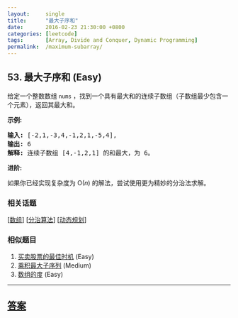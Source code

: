 ```yaml
---
layout:     single
title:      "最大子序和"
date:       2016-02-23 21:30:00 +0800
categories: [leetcode]
tags:       [Array, Divide and Conquer, Dynamic Programming]
permalink:  /maximum-subarray/
---
```


## 53. 最大子序和 (Easy)

<p>给定一个整数数组 <code>nums</code>&nbsp;，找到一个具有最大和的连续子数组（子数组最少包含一个元素），返回其最大和。</p>

<p><strong>示例:</strong></p>

<pre><strong>输入:</strong> [-2,1,-3,4,-1,2,1,-5,4],
<strong>输出:</strong> 6
<strong>解释:</strong>&nbsp;连续子数组&nbsp;[4,-1,2,1] 的和最大，为&nbsp;6。
</pre>

<p><strong>进阶:</strong></p>

<p>如果你已经实现复杂度为 O(<em>n</em>) 的解法，尝试使用更为精妙的分治法求解。</p>

### 相关话题
  [[数组](https://github.com/openset/leetcode/tree/master/tag/array/README.md)]
  [[分治算法](https://github.com/openset/leetcode/tree/master/tag/divide-and-conquer/README.md)]
  [[动态规划](https://github.com/openset/leetcode/tree/master/tag/dynamic-programming/README.md)]

### 相似题目
  1. [买卖股票的最佳时机](/best-time-to-buy-and-sell-stock) (Easy)
  1. [乘积最大子序列](/maximum-product-subarray) (Medium)
  1. [数组的度](/degree-of-an-array) (Easy)

---

## [答案](https://github.com/openset/leetcode/tree/master/problems/maximum-subarray)
